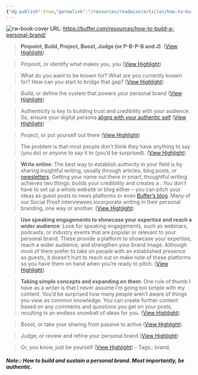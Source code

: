 ```yaml
---
{"dg-publish":true,"permalink":"/resources/readwise/articles/how-to-build-a-personal-brand/","tags":["articles","til"],"created":"","updated":""}
---
```


![rw-book-cover](https://buffer.com/resources/content/images/2023/06/devon-janse-van-rensburg-ro_zNelZ4rE-unsplash--1-.jpg)
URL: https://buffer.com/resources/how-to-build-a-personal-brand/

> **Pinpoint, Build, Project, Boost, Judge (or P-B-P-B and J)**. ([View Highlight](https://read.readwise.io/read/01hamd6avbj59v5ytgxpys1hmt))

> Pinpoint, or identify what makes you, you ([View Highlight](https://read.readwise.io/read/01hamd6jn090t7dd5mvnj4f5vn))

> What do you want to be known for? What are you currently known for? How can you start to bridge that gap? ([View Highlight](https://read.readwise.io/read/01hamd7esgcgdd4xqr0cd95q1m))

> Build, or define the system that powers your personal brand ([View Highlight](https://read.readwise.io/read/01hamd876sth9kag0mhk183vap))

> Authenticity is key to building trust and credibility with your audience. So, ensure your digital persona [aligns with your authentic self](https://buffer.com/resources/creators-unlocked-jayde-powell/#takeaways:~:text=Q%3A%20You%20have%20a%20very%20distinct%20voice%20that%20feels%20true%20to%20you.%20What%20advice%20would%20you%20give%20creators%20who%20may%20be%20worried%20about%20showing%20up%20authentically%20online%3F) ([View Highlight](https://read.readwise.io/read/01hamd9y1yh6ys8d5dnw51e5sr))

> Project, or put yourself out there ([View Highlight](https://read.readwise.io/read/01hamda2q4yx3cqbz567c0an49))

> The problem is that most people don’t think they have anything to say (you do) or anyone to say it to (you’d be surprised). ([View Highlight](https://read.readwise.io/read/01hamdaesmw9sgxae6n1tbm6ng))

> **Write online**: The best way to establish authority in your field is by sharing insightful writing, usually through articles, blog posts, or [newsletters](https://buffer.com/resources/gain-more-newsletter-subscribers/#5-collaborate-with-other-newsletters-on-promotions). Getting your name out there in smart, thoughtful writing achieves two things: builds your credibility and creates a . You don’t have to set up a whole website or blog either – you can pitch your ideas as guest posts to news platforms or even [Buffer’s blog](https://buffer.com/resources/write-for-us/). Many of our Social Proof interviewees incorporate writing in their personal branding, one way or another. ([View Highlight](https://read.readwise.io/read/01hamdb7jxwsgqtnhbytcd730s))

> **Use speaking engagements to showcase your expertise and reach a wider audience**: Look for speaking engagements, such as webinars, podcasts, or industry events that are popular or relevant to your personal brand. These provide a platform to showcase your expertise, reach a wider audience, and strengthen your brand image. Although most of them prefer to take on people with an established presence as guests, it doesn't hurt to reach out or make note of these platforms so you have them on hand when you’re ready to pitch. ([View Highlight](https://read.readwise.io/read/01hamdbmg3dqn7srng81443pa9))

> **Taking simple concepts and expanding on them**. One rule of thumb I have as a writer is that I never assume I’m going too simple with my content. You’d be surprised how many people aren’t aware of things you view as common knowledge. You can create further content based on any comments and questions you get on your posts, resulting in an endless snowball of ideas for you. ([View Highlight](https://read.readwise.io/read/01hamdcbymfc1efa1prek71zfk))

> Boost, or take your sharing from passive to active ([View Highlight](https://read.readwise.io/read/01hamdctjdek0ddfkw4a49zcp8))

> Judge, or review and refine your personal brand ([View Highlight](https://read.readwise.io/read/01hamddg71xne1g06bya6c5xnw))

> Or, you know, just be yourself ([View Highlight](https://read.readwise.io/read/01hamddxjzncp8k382rdec0tjc))
    - Tags:: brand, 

##### Note:: How to build and sustain a personal brand. Most importantly, be authentic.

